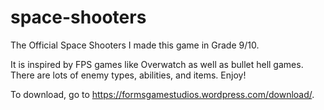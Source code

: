 # space-shooters
The Official Space Shooters
I made this game in Grade 9/10.

It is inspired by FPS games like Overwatch as well as bullet hell games.
There are lots of enemy types, abilities, and items. 
Enjoy!

To download, go to https://formsgamestudios.wordpress.com/download/.
